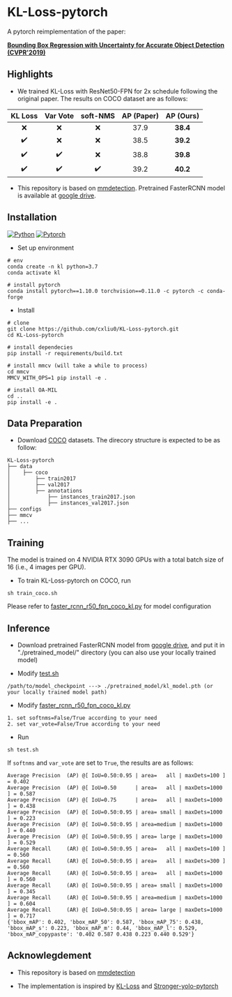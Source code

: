 # KL-Loss-pytorch

A pytorch reimplementation of the paper:

**[Bounding Box Regression with Uncertainty for Accurate Object Detection (CVPR'2019)](https://openaccess.thecvf.com/content_CVPR_2019/papers/He_Bounding_Box_Regression_With_Uncertainty_for_Accurate_Object_Detection_CVPR_2019_paper.pdf)**


## Highlights

- We trained KL-Loss with ResNet50-FPN for 2x schedule following the original paper. The results on COCO dataset are as follows:

|       KL Loss      |       Var Vote     |       soft-NMS     | AP (Paper) | AP (Ours) |
| :----------------: | :----------------: | :----------------: | :--------: | :-------: | 
| :x:                | :x:                | :x:                |    37.9    | **38.4**  |
| :heavy_check_mark: | :x:                | :x:                |    38.5    | **39.2**  |
| :heavy_check_mark: | :heavy_check_mark: | :x:                |    38.8    | **39.8**  |
| :heavy_check_mark: | :heavy_check_mark: | :heavy_check_mark: |    39.2    | **40.2**  |

- This repository is based on [mmdetection](https://github.com/open-mmlab/mmdetection). Pretrained FasterRCNN model is available at [google drive](https://drive.google.com/file/d/1KZxF8n6SXhoZHX-EyHpP8LID1EtFDrWu/view?usp=sharing).


## Installation

[![Python](https://img.shields.io/badge/python-3.7%20tested-brightgreen)](https://www.python.org/)
[![Pytorch](https://img.shields.io/badge/pytorch-1.10.0%20tested-brightgreen)](https://pytorch.org/)

- Set up environment

```
# env
conda create -n kl python=3.7
conda activate kl

# install pytorch
conda install pytorch==1.10.0 torchvision==0.11.0 -c pytorch -c conda-forge
```

- Install 

```
# clone 
git clone https://github.com/cxliu0/KL-Loss-pytorch.git
cd KL-Loss-pytorch

# install dependecies
pip install -r requirements/build.txt

# install mmcv (will take a while to process)
cd mmcv
MMCV_WITH_OPS=1 pip install -e . 

# install OA-MIL
cd ..
pip install -e .
```

## Data Preparation

- Download [COCO](https://cocodataset.org/#download) datasets. The direcory structure is expected to be as follow:

```
KL-Loss-pytorch
├── data
│    ├── coco
│        ├── train2017
│        ├── val2017
│        ├── annotations
│            ├── instances_train2017.json
│            ├── instances_val2017.json
├── configs
├── mmcv
├── ...
```


## Training

The model is trained on 4 NVIDIA RTX 3090 GPUs with a total batch size of 16 (i.e., 4 images per GPU).

- To train KL-Loss-pytorch on COCO, run

```
sh train_coco.sh
```

Please refer to [faster_rcnn_r50_fpn_coco_kl.py](configs/_base_/models/faster_rcnn_r50_fpn_coco_kl.py) for model configuration


## Inference

- Download pretrained FasterRCNN model from [google drive](https://drive.google.com/file/d/1KZxF8n6SXhoZHX-EyHpP8LID1EtFDrWu/view?usp=sharing), and put it in "./pretrained_model/" directory (you can also use your locally trained model)

- Modify [test.sh](test.sh)
```
/path/to/model_checkpoint ---> ./pretrained_model/kl_model.pth (or your locally trained model path)
```

- Modify [faster_rcnn_r50_fpn_coco_kl.py](configs/_base_/models/faster_rcnn_r50_fpn_coco_kl.py)
```
1. set softnms=False/True according to your need
2. set var_vote=False/True according to your need
```

- Run
```
sh test.sh
```

If ```softnms``` and ```var_vote``` are set to ```True```, the results are as follows:

```
Average Precision  (AP) @[ IoU=0.50:0.95 | area=   all | maxDets=100 ] = 0.402                                                    
Average Precision  (AP) @[ IoU=0.50      | area=   all | maxDets=1000 ] = 0.587                                                   
Average Precision  (AP) @[ IoU=0.75      | area=   all | maxDets=1000 ] = 0.438                                                   
Average Precision  (AP) @[ IoU=0.50:0.95 | area= small | maxDets=1000 ] = 0.223                                                   
Average Precision  (AP) @[ IoU=0.50:0.95 | area=medium | maxDets=1000 ] = 0.440                                                   
Average Precision  (AP) @[ IoU=0.50:0.95 | area= large | maxDets=1000 ] = 0.529                                                   
Average Recall     (AR) @[ IoU=0.50:0.95 | area=   all | maxDets=100 ] = 0.560                                                    
Average Recall     (AR) @[ IoU=0.50:0.95 | area=   all | maxDets=300 ] = 0.560                                                    
Average Recall     (AR) @[ IoU=0.50:0.95 | area=   all | maxDets=1000 ] = 0.560                                                   
Average Recall     (AR) @[ IoU=0.50:0.95 | area= small | maxDets=1000 ] = 0.345                                                   
Average Recall     (AR) @[ IoU=0.50:0.95 | area=medium | maxDets=1000 ] = 0.604                                                   
Average Recall     (AR) @[ IoU=0.50:0.95 | area= large | maxDets=1000 ] = 0.717                                                   
{'bbox_mAP': 0.402, 'bbox_mAP_50': 0.587, 'bbox_mAP_75': 0.438, 'bbox_mAP_s': 0.223, 'bbox_mAP_m': 0.44, 'bbox_mAP_l': 0.529, 'bbox_mAP_copypaste': '0.402 0.587 0.438 0.223 0.440 0.529'}                                 
```

## Acknowlegdement

- This repository is based on [mmdetection](https://github.com/open-mmlab/mmdetection)

- The implementation is inspired by [KL-Loss](https://github.com/yihui-he/KL-Loss) and [Stronger-yolo-pytorch](https://yihui-he.github.io/Stronger-yolo-pytorch/)

